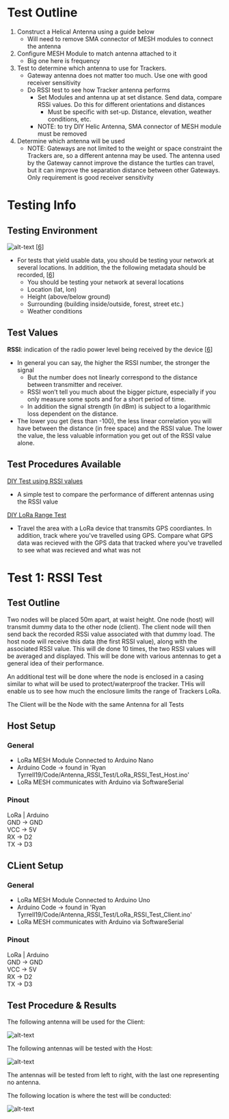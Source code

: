 # Test Outline

1. Construct a Helical Antenna using a guide below
    * Will need to remove SMA connector of MESH modules to connect the antenna
2. Configure MESH Module to match antenna attached to it
	* Big one here is frequency
2. Test to determine which antenna to use for Trackers.
    * Gateway antenna does not matter too much. Use one with good receiver sensitivity
    * Do RSSI test to see how Tracker antenna performs
        * Set Modules and antenna up at set distance. Send data, compare RSSi values. Do this for different orientations and distances 
            * Must be specific with set-up. Distance, elevation, weather conditions, etc.
        * NOTE: to try DIY Helic Antenna, SMA connector of MESH module must be removed 
2. Determine which antenna will be used
    * NOTE: Gateways are not limited to the weight or space constraint the Trackers are, so a different antenna may be used. The antenna used by the Gateway cannot improve the distance the turtles can travel, but it can improve the separation distance between other Gateways. Only requirement is good receiver sensitivity

# Testing Info
## Testing Environment
![alt-text][Testing Environment] [[6]]

* For tests that yield usable data, you should be testing your network at several locations. In addition, the the following metadata should be recorded, [[6]]
	* You should be testing your network at several locations
	* Location (lat, lon)
	* Height (above/below ground)
	* Surrounding (building inside/outside, forest, street etc.)
	* Weather conditions


## Test Values
**RSSI**: indication of the radio power level being received by the device [[6]]

*  In general you can say, the higher the RSSI number, the stronger the signal
	* But the number does not linearly correspond to the distance between transmitter and receiver. 
	* RSSI won’t tell you much about the bigger picture, especially if you only measure some spots and for a short period of time. 
	* In addition the signal strength (in dBm) is subject to a logarithmic loss dependent on the distance.
* The lower you get (less than -100), the less linear correlation you will have between the distance (in free space) and the RSSI value. The lower the value, the less valuable information you get out of the RSSI value alone.
 
## Test Procedures Available

[DIY Test using RSSI values][DIY RSSI Test]  
* A simple test to compare the performance of different antennas using the RSSI value

[DIY LoRa Range Test][DIY LoRa Range Test]
* Travel the area with a LoRa device that transmits GPS coordiantes. In addition, track where you've travelled using GPS. Compare what GPS data was recieved with the GPS data that tracked where you've travelled to see what was recieved and what was not

# Test 1: RSSI Test
## Test Outline

Two nodes will be placed 50m apart, at waist height. One node (host) will transmit dummy data to the other node (client). The client node will then send back the recorded RSSi value associated with that dummy load. The host node will receive this data (the first RSSI value), along with the associated RSSI value. This will de done 10 times, the two RSSI values will be averaged and displayed. This will be done with various antennas to get a general idea of their performance.

An additional test will be done where the node is enclosed in a casing similar to what will be used to protect/waterproof the tracker. THis will enable us to see how much the enclosure limits the range of Trackers LoRa.

The Client will be the Node with the same Antenna for all Tests

## Host Setup
### General

* LoRa MESH Module Connected to Arduino Nano
* Arduino Code -> found in 'Ryan Tyrrell19/Code/Antenna_RSSI_Test/LoRa_RSSI_Test_Host.ino'
* LoRa MESH communicates with Arduino via SoftwareSerial

### Pinout

LoRa   |   Arduino  
GND    ->   GND  
VCC    ->   5V  
RX     ->   D2  
TX     ->   D3  


## CLient Setup
### General
* LoRa MESH Module Connected to Arduino Uno
* Arduino Code -> found in 'Ryan Tyrrell19/Code/Antenna_RSSI_Test/LoRa_RSSI_Test_Client.ino'
* LoRa MESH communicates with Arduino via SoftwareSerial

### Pinout
LoRa   |   Arduino  
GND    ->   GND  
VCC    ->   5V  
RX     ->   D2  
TX     ->   D3  


## Test Procedure & Results

The following antenna will be used for the Client:

![alt-text][Gateway Antenna]

The following antennas will be tested with the Host:

![alt-text][Test Antennas]

The antennas will be tested from left to right, with the last one representing no antenna.

The following location is where the test will be conducted:

![alt-text][RSSI Test Area]


[6]: https://lorawantester.com/2019/01/09/5-simple-rules-to-guarantee-a-successful-lorawan-coverage-test/

[DIY RSSI Test]: http://www.ph2lb.nl/blog/index.php?page=lora-measuring-antennas
[DIY LoRa Range Test]: https://reibot.org/2017/04/23/lora-range-test/

[Antenna Test 1]: https://www.coredump.ch/2017/04/30/lorawan-868mhz-antenna-test-part-2/
[Antenna Test 2]: https://medium.com/home-wireless/testing-lora-antennas-at-915mhz-6d6b41ac8f1d
[Testing Environment]: https://i.ibb.co/VVbH171/6.png

[Gateway Antenna]: https://i.ibb.co/x2M60vc/Gateway-Antennas.jpg
[Test Antennas]: https://i.ibb.co/VBMqhqq/Test-Antennas.jpg

[RSSI Test Area]: https://i.ibb.co/bQqkWgL/7.png

